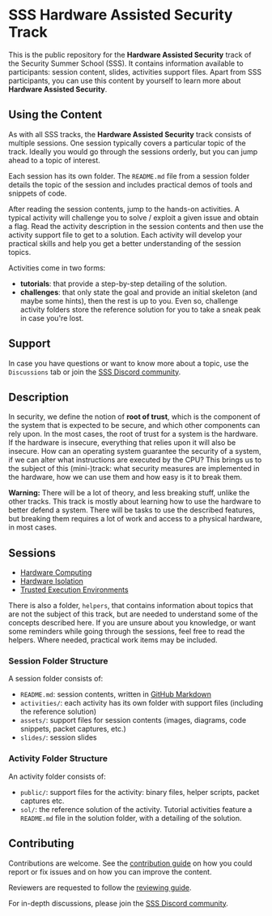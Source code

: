 # SSS Hardware Assisted Security Track

This is the public repository for the **Hardware Assisted Security** track of the Security Summer School (SSS).
It contains information available to participants: session content, slides, activities support files.
Apart from SSS participants, you can use this content by yourself to learn more about **Hardware Assisted Security**.

## Using the Content

As with all SSS tracks, the **Hardware Assisted Security** track consists of multiple sessions.
One session typically covers a particular topic of the track.
Ideally you would go through the sessions orderly, but you can jump ahead to a topic of interest.

Each session has its own folder.
The `README.md` file from a session folder details the topic of the session and includes practical demos of tools and snippets of code.

After reading the session contents, jump to the hands-on activities.
A typical activity will challenge you to solve / exploit a given issue and obtain a flag.
Read the activity description in the session contents and then use the activity support file to get to a solution.
Each activity will develop your practical skills and help you get a better understanding of the session topics.

Activities come in two forms:

* **tutorials**: that provide a step-by-step detailing of the solution.
* **challenges**: that only state the goal and provide an initial skeleton (and maybe some hints), then the rest is up to you.
  Even so, challenge activity folders store the reference solution for you to take a sneak peak in case you're lost.

## Support

In case you have questions or want to know more about a topic, use the `Discussions` tab or join the [SSS Discord community](https://discord.gg/qx3RmNEVkB).

## Description

In security, we define the notion of **root of trust**, which is the component of the system that is expected to be secure, and which other components can rely upon.
In the most cases, the root of trust for a system is the hardware.
If the hardware is insecure, everything that relies upon it will also be insecure.
How can an operating system guarantee the security of a system, if we can alter what instructions are executed by the CPU?
This brings us to the subject of this (mini-)track: what security measures are implemented in the hardware, how we can use them and how easy is it to break them.

**Warning:** There will be a lot of theory, and less breaking stuff, unlike the other tracks.
This track is mostly about learning how to use the hardware to better defend a system.
There will be tasks to use the described features, but breaking them requires a lot of work and access to a physical hardware, in most cases.

## Sessions

* [Hardware Computing](hardware-computing/README.md)
* [Hardware Isolation](hardware-isolation/README.md)
* [Trusted Execution Environments](trusted-execution-environments/README.md)

There is also a folder, `helpers`, that contains information about topics that are not the subject of this track, but are needed to understand some of the concepts described here.
If you are unsure about you knowledge, or want some reminders while going through the sessions, feel free to read the helpers.
Where needed, practical work items may be included.

### Session Folder Structure

A session folder consists of:

* `README.md`: session contents, written in [GitHub Markdown](https://guides.github.com/features/mastering-markdown/)
* `activities/`: each activity has its own folder with support files (including the reference solution)
* `assets/`: support files for session contents (images, diagrams, code snippets, packet captures, etc.)
* `slides/`: session slides

### Activity Folder Structure

An activity folder consists of:

* `public/`: support files for the activity: binary files, helper scripts, packet captures etc.
* `sol/`: the reference solution of the activity.
  Tutorial activities feature a `README.md` file in the solution folder, with a detailing of the solution.

## Contributing

Contributions are welcome.
See the [contribution guide](CONTRIBUTING.md) on how you could report or fix issues and on how you can improve the content.

Reviewers are requested to follow the [reviewing guide](REVIEWING.md).

For in-depth discussions, please join the [SSS Discord community](https://discord.gg/qx3RmNEVkB).

